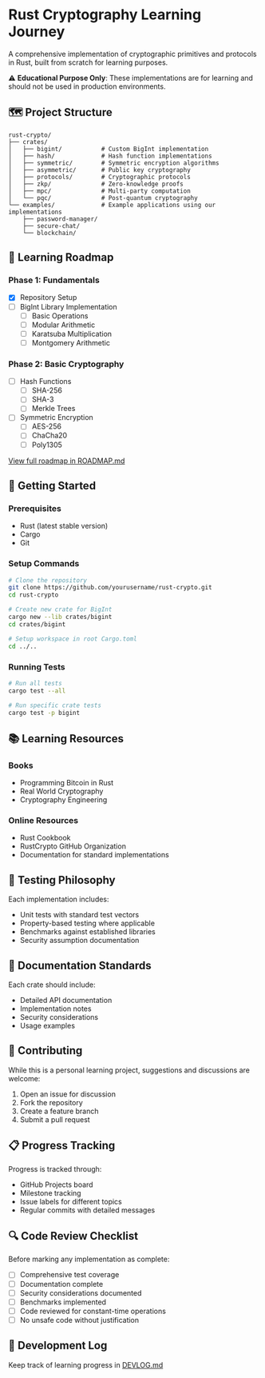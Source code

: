 # Rust Cryptography Learning Journey

A comprehensive implementation of cryptographic primitives and protocols in Rust, built from scratch for learning purposes.

⚠️ **Educational Purpose Only**: These implementations are for learning and should not be used in production environments.

## 🗺️ Project Structure

```
rust-crypto/
├── crates/
│   ├── bigint/           # Custom BigInt implementation
│   ├── hash/             # Hash function implementations
│   ├── symmetric/        # Symmetric encryption algorithms
│   ├── asymmetric/       # Public key cryptography
│   ├── protocols/        # Cryptographic protocols
│   ├── zkp/              # Zero-knowledge proofs
│   ├── mpc/              # Multi-party computation
│   └── pqc/              # Post-quantum cryptography
└── examples/             # Example applications using our implementations
    ├── password-manager/
    ├── secure-chat/
    └── blockchain/
```

## 🎯 Learning Roadmap

### Phase 1: Fundamentals
- [x] Repository Setup
- [ ] BigInt Library Implementation
  - [ ] Basic Operations
  - [ ] Modular Arithmetic
  - [ ] Karatsuba Multiplication
  - [ ] Montgomery Arithmetic

### Phase 2: Basic Cryptography
- [ ] Hash Functions
  - [ ] SHA-256
  - [ ] SHA-3
  - [ ] Merkle Trees
- [ ] Symmetric Encryption
  - [ ] AES-256
  - [ ] ChaCha20
  - [ ] Poly1305

[View full roadmap in ROADMAP.md](./ROADMAP.md)

## 🚀 Getting Started

### Prerequisites
- Rust (latest stable version)
- Cargo
- Git

### Setup Commands
```bash
# Clone the repository
git clone https://github.com/yourusername/rust-crypto.git
cd rust-crypto

# Create new crate for BigInt
cargo new --lib crates/bigint
cd crates/bigint

# Setup workspace in root Cargo.toml
cd ../..
```

### Running Tests
```bash
# Run all tests
cargo test --all

# Run specific crate tests
cargo test -p bigint
```

## 📚 Learning Resources

### Books
- Programming Bitcoin in Rust
- Real World Cryptography
- Cryptography Engineering

### Online Resources
- Rust Cookbook
- RustCrypto GitHub Organization
- Documentation for standard implementations

## 🧪 Testing Philosophy

Each implementation includes:
- Unit tests with standard test vectors
- Property-based testing where applicable
- Benchmarks against established libraries
- Security assumption documentation

## 📝 Documentation Standards

Each crate should include:
- Detailed API documentation
- Implementation notes
- Security considerations
- Usage examples

## 🤝 Contributing

While this is a personal learning project, suggestions and discussions are welcome:
1. Open an issue for discussion
2. Fork the repository
3. Create a feature branch
4. Submit a pull request

## 📋 Progress Tracking

Progress is tracked through:
- GitHub Projects board
- Milestone tracking
- Issue labels for different topics
- Regular commits with detailed messages

## 🔍 Code Review Checklist

Before marking any implementation as complete:
- [ ] Comprehensive test coverage
- [ ] Documentation complete
- [ ] Security considerations documented
- [ ] Benchmarks implemented
- [ ] Code reviewed for constant-time operations
- [ ] No unsafe code without justification

## 📅 Development Log

Keep track of learning progress in [DEVLOG.md](./DEVLOG.md)